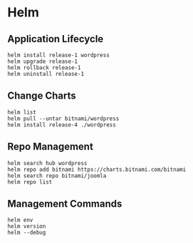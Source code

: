 # Helm

## Application Lifecycle

```shell
helm install release-1 wordpress
helm upgrade release-1
helm rollback release-1
helm uninstall release-1
```

## Change Charts

```shell
helm list
helm pull --untar bitnami/wordpress
helm install release-4 ./wordpress
```

## Repo Management

```shell
helm search hub wordpress
helm repo add bitnami https://charts.bitnami.com/bitnami
helm search repo bitnami/joomla
helm repo list
```

## Management Commands

```shell
helm env
helm version
helm --debug
```